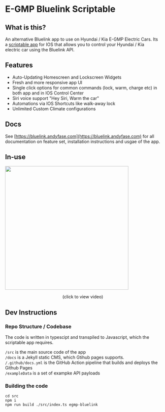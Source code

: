 # E-GMP Bluelink Scriptable

## What is this?

An alternative Bluelink app to use on Hyundai / Kia E-GMP Electric Cars. Its a [scriptable app](https://scriptable.app/) for IOS that allows you to control your Hyundai / Kia electric car using the Bluelink API. 

## Features

* Auto-Updating Homescreen and Lockscreen Widgets
* Fresh and more responsive app UI
* Single click options for common commands (lock, warm, charge etc) in both app and in IOS Control Center
* Siri voice support "Hey Siri, Warm the car"
* Automations via IOS Shortcuts like walk-away lock
* Unlimited Custom Climate configurations 

## Docs

See [https://bluelink.andyfase.com](https://bluelink.andyfase.com) for all documentation on feature set, installation instructions and usgae of the app.

## In-use

[<img src="./docs/images/widget_charging.png" width="400px"/>](https://bluelink.andyfase.com/images/egmp-scriptable-in-use.mp4)
<center>(click to view video)</center>

## Dev Instructions

### Repo Structure / Codebase

The code is written in typescipt and transpiled to Javascript, which the scriptable app requires. 

`/src` is the main source code of the app  
`/docs` is a Jekyll static CMS, which Gtihub pages supports.  
`/.github/docs.yml` is the GitHub Action pipeline that builds and deploys the Github Pages  
`/exampleData` is a set of exampke API payloads 

### Building the code

```
cd src
npm i
npm run build ./src/index.ts egmp-bluelink
```

